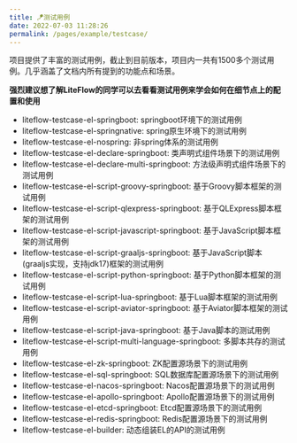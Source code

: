 ```yaml
---
title: 🪁测试用例
date: 2022-07-03 11:28:26
permalink: /pages/example/testcase/
---
```


项目提供了丰富的测试用例，截止到目前版本，项目内一共有1500多个测试用例。几乎涵盖了文档内所有提到的功能点和场景。

**强烈建议想了解LiteFlow的同学可以去看看测试用例来学会如何在细节点上的配置和使用**

* liteflow-testcase-el-springboot: springboot环境下的测试用例
* liteflow-testcase-el-springnative: spring原生环境下的测试用例
* liteflow-testcase-el-nospring: 非spring体系的测试用例
* liteflow-testcase-el-declare-springboot: 类声明式组件场景下的测试用例
* liteflow-testcase-el-declare-multi-springboot: 方法级声明式组件场景下的测试用例
* liteflow-testcase-el-script-groovy-springboot: 基于Groovy脚本框架的测试用例
* liteflow-testcase-el-script-qlexpress-springboot: 基于QLExpress脚本框架的测试用例
* liteflow-testcase-el-script-javascript-springboot: 基于JavaScript脚本框架的测试用例
* liteflow-testcase-el-script-graaljs-springboot: 基于JavaScript脚本(graaljs实现，支持jdk17)框架的测试用例
* liteflow-testcase-el-script-python-springboot: 基于Python脚本框架的测试用例
* liteflow-testcase-el-script-lua-springboot: 基于Lua脚本框架的测试用例
* liteflow-testcase-el-script-aviator-springboot: 基于Aviator脚本框架的测试用例
* liteflow-testcase-el-script-java-springboot: 基于Java脚本的测试用例
* liteflow-testcase-el-script-multi-language-springboot: 多脚本共存的测试用例
* liteflow-testcase-el-zk-springboot: ZK配置源场景下的测试用例
* liteflow-testcase-el-sql-springboot: SQL数据库配置源场景下的测试用例
* liteflow-testcase-el-nacos-springboot: Nacos配置源场景下的测试用例
* liteflow-testcase-el-apollo-springboot: Apollo配置源场景下的测试用例
* liteflow-testcase-el-etcd-springboot: Etcd配置源场景下的测试用例
* liteflow-testcase-el-redis-springboot: Redis配置源场景下的测试用例
* liteflow-testcase-el-builder: 动态组装EL的API的测试用例

